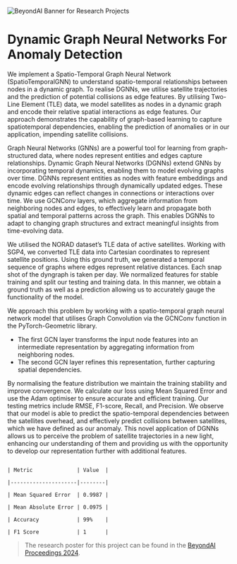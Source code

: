 ![BeyondAI Banner for Research Projects](../BeyondAI_Banner_Research_Projects_2024.png)

# Dynamic Graph Neural Networks For Anomaly Detection


We implement a Spatio-Temporal Graph Neural Network (SpatioTemporalGNN) to understand spatio-temporal relationships between nodes in a dynamic graph. To realise DGNNs, we utilise satellite trajectories and the prediction of potential collisions as edge features. By utilising Two-Line Element (TLE) data, we model satellites as nodes in a dynamic graph and encode their relative spatial interactions as edge features. Our approach demonstrates the capability of graph-based learning to capture spatiotemporal dependencies, enabling the prediction of anomalies or in our application, impending satellite collisions.

Graph Neural Networks (GNNs) are a powerful tool for learning from graph-structured data, where nodes represent entities and edges capture relationships. Dynamic Graph Neural Networks (DGNNs) extend GNNs by incorporating temporal dynamics, enabling them to model evolving graphs over time. DGNNs represent entities as nodes with feature embeddings and encode evolving relationships through dynamically updated edges. These dynamic edges can reflect changes in connections or interactions over time. We use GCNConv layers, which aggregate information from neighboring nodes and edges, to effectively learn and propagate both spatial and temporal patterns across the graph. This enables DGNNs to adapt to changing graph structures and extract meaningful insights from time-evolving data.

We utilised the NORAD dataset’s TLE data of active satellites. Working with SGP4, we converted TLE data into Cartesian coordinates to represent satellite positions. Using this ground truth, we generated a temporal sequence of graphs where edges represent relative distances. Each snap shot of the dyngraph is taken per day. We normalized features for stable training and split our testing and training data. In this manner, we obtain a ground truth as well as a prediction allowing us to accurately gauge the functionality of the model.

We approach this problem by working with a spatio-temporal graph neural network model that utilises Graph Convolution via the GCNConv function in the PyTorch-Geometric library. 
- The first GCN layer transforms the input node features  into an intermediate representation by aggregating information from neighboring nodes.
- The second GCN layer refines this representation, further capturing spatial dependencies.


By normalising the feature distribution we maintain the training stability and improve convergence. We calculate our loss using Mean Squared Error and use the Adam optimiser to ensure accurate and efficient training. Our testing metrics include RMSE, F1-score, Recall, and Precision. We observe that our model is able to predict the spatio-temporal dependencies between the satellites overhead, and effectively predict collisions between satellites, which we have defined as our anomaly. This novel application of DGNNs allows us to perceive the problem of satellite trajectories in a new light, enhancing our understanding of them and providing us with the opportunity to develop our representation further with additional features.


                                                                                | Metric              | Value  |
                                                                                |---------------------|--------|
                                                                                | Mean Squared Error  | 0.9987 |
                                                                                | Mean Absolute Error | 0.0975 | 
                                                                                | Accuracy            | 99%    |
                                                                                | F1 Score            | 1      |


> The research poster for this project can be found in the [BeyondAI Proceedings 2024](https://thinkingbeyond.education/beyondai_proceedings_2024/).
